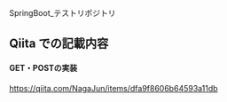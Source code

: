 SpringBoot_テストリポジトリ

## Qiita での記載内容
#### GET・POSTの実装

https://qiita.com/NagaJun/items/dfa9f8606b64593a11db
